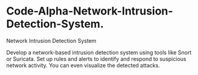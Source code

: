 # Code-Alpha-Network-Intrusion-Detection-System.


Network Intrusion Detection System


Develop a network-based intrusion detection system
using tools like Snort or Suricata. Set up rules and alerts
to identify and respond to suspicious network activity.
You can even visualize the detected attacks.
